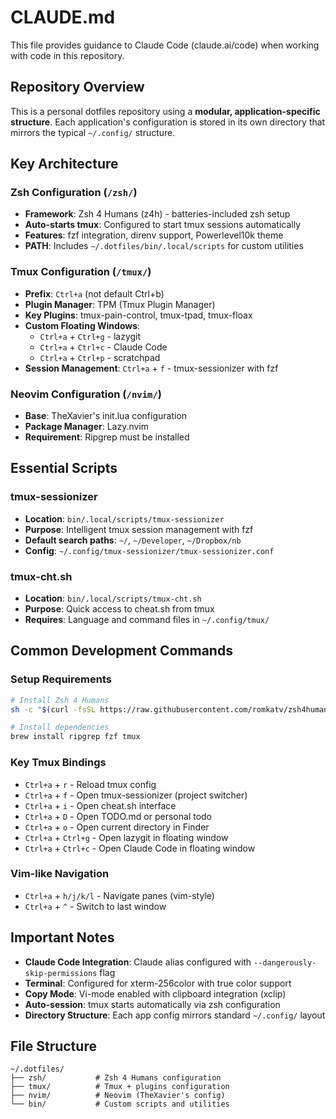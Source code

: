 # CLAUDE.md

This file provides guidance to Claude Code (claude.ai/code) when working with code in this repository.

## Repository Overview

This is a personal dotfiles repository using a **modular, application-specific structure**. Each application's configuration is stored in its own directory that mirrors the typical `~/.config/` structure.

## Key Architecture

### Zsh Configuration (`/zsh/`)

- **Framework**: Zsh 4 Humans (z4h) - batteries-included zsh setup
- **Auto-starts tmux**: Configured to start tmux sessions automatically
- **Features**: fzf integration, direnv support, Powerlevel10k theme
- **PATH**: Includes `~/.dotfiles/bin/.local/scripts` for custom utilities

### Tmux Configuration (`/tmux/`)

- **Prefix**: `Ctrl+a` (not default Ctrl+b)
- **Plugin Manager**: TPM (Tmux Plugin Manager)
- **Key Plugins**: tmux-pain-control, tmux-tpad, tmux-floax
- **Custom Floating Windows**:
  - `Ctrl+a` + `Ctrl+g` - lazygit
  - `Ctrl+a` + `Ctrl+c` - Claude Code
  - `Ctrl+a` + `Ctrl+p` - scratchpad
- **Session Management**: `Ctrl+a` + `f` - tmux-sessionizer with fzf

### Neovim Configuration (`/nvim/`)

- **Base**: TheXavier's init.lua configuration
- **Package Manager**: Lazy.nvim
- **Requirement**: Ripgrep must be installed

## Essential Scripts

### tmux-sessionizer

- **Location**: `bin/.local/scripts/tmux-sessionizer`
- **Purpose**: Intelligent tmux session management with fzf
- **Default search paths**: `~/`, `~/Developer`, `~/Dropbox/nb`
- **Config**: `~/.config/tmux-sessionizer/tmux-sessionizer.conf`

### tmux-cht.sh

- **Location**: `bin/.local/scripts/tmux-cht.sh`
- **Purpose**: Quick access to cheat.sh from tmux
- **Requires**: Language and command files in `~/.config/tmux/`

## Common Development Commands

### Setup Requirements

```bash
# Install Zsh 4 Humans
sh -c "$(curl -fsSL https://raw.githubusercontent.com/romkatv/zsh4humans/v5/install)"

# Install dependencies
brew install ripgrep fzf tmux
```

### Key Tmux Bindings

- `Ctrl+a` + `r` - Reload tmux config
- `Ctrl+a` + `f` - Open tmux-sessionizer (project switcher)
- `Ctrl+a` + `i` - Open cheat.sh interface
- `Ctrl+a` + `D` - Open TODO.md or personal todo
- `Ctrl+a` + `o` - Open current directory in Finder
- `Ctrl+a` + `Ctrl+g` - Open lazygit in floating window
- `Ctrl+a` + `Ctrl+c` - Open Claude Code in floating window

### Vim-like Navigation

- `Ctrl+a` + `h/j/k/l` - Navigate panes (vim-style)
- `Ctrl+a` + `^` - Switch to last window

## Important Notes

- **Claude Code Integration**: Claude alias configured with `--dangerously-skip-permissions` flag
- **Terminal**: Configured for xterm-256color with true color support
- **Copy Mode**: Vi-mode enabled with clipboard integration (xclip)
- **Auto-session**: tmux starts automatically via zsh configuration
- **Directory Structure**: Each app config mirrors standard `~/.config/` layout

## File Structure

```
~/.dotfiles/
├── zsh/           # Zsh 4 Humans configuration
├── tmux/          # Tmux + plugins configuration
├── nvim/          # Neovim (TheXavier's config)
└── bin/           # Custom scripts and utilities
```
